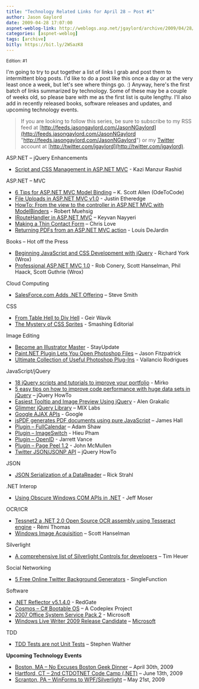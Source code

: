 ```yaml
---
title: "Technology Related Links for April 28 – Post #1"
author: Jason Gaylord
date: 2009-04-28 17:07:00
aspnet-weblog-link: http://weblogs.asp.net/jgaylord/archive/2009/04/28/technology-related-links-post-1.aspx
categories: [aspnet-weblog]
tags: [archive]
bitly: https://bit.ly/2WSazK8
---
```


<small>Edition: #1</small>

I'm going to try to put together a list of links I grab and post them to intermittent blog posts. I'd like to do a post like this once a day or at the very least once a week, but let's see where things go. :) Anyway, here's the first batch of links summarized by technology. Some of these may be a couple of weeks old, so please bare with me as the first list is quite lengthy. I'll also add in recently released books, software releases and updates, and upcoming technology events.

> If you are looking to follow this series, be sure to subscribe to my RSS feed at [http://feeds.jasongaylord.com/JasonNGaylord](http://feeds.jasongaylord.com/JasonNGaylord "http://feeds.jasongaylord.com/JasonNGaylord") or my [Twitter](http://twitter.com/jgaylord) account at [http://twitter.com/jgaylord](http://twitter.com/jgaylord).

ASP.NET – jQuery Enhancements

- [Script and CSS Management in ASP.NET MVC](http://weblogs.asp.net/rashid/archive/2009/04/28/script-and-css-management-in-asp-net-mvc.aspx) - Kazi Manzur Rashid

ASP.NET – MVC

- [6 Tips for ASP.NET MVC Model Binding](http://odetocode.com/Blogs/scott/archive/2009/04/27/12788.aspx) – K. Scott Allen (OdeToCode)
- [File Uploads in ASP.NET MVC v1.0](http://www.codethinked.com/post/2009/04/02/File-Uploads-in-ASPNET-MVC-10-RTM.aspx) - Justin Etheredge
- [HowTo: From the view to the controller in ASP.NET MVC with ModelBinders](http://code-inside.de/blog-in/2009/04/06/howto-from-the-view-to-the-controller-in-aspnet-mvc-with-modelbinders/) - Robert Muehsig
- [IRouteHandler in ASP.NET MVC](http://nayyeri.net/blog/iroutehandler-in-asp-net-mvc/) – Keyvan Nayyeri
- [Making a Thin Contact Form](http://professionalaspnet.com/archive/2009/04/28/The-ASP.NET-Diet-Part-2-_1320_-Making-a-Thin-Contact-Form.aspx) – Chris Love
- [Returning PDFs from an ASP.NET MVC action](http://whereslou.com/2009/04/12/returning-pdfs-from-an-aspnet-mvc-action) - Louis DeJardin

Books – Hot off the Press

- [Beginning JavaScript and CSS Development with jQuery](http://www.wrox.com/WileyCDA/WroxTitle/Beginning-JavaScript-and-CSS-Development-with-jQuery.productCd-0470227796.html) - Richard York (Wrox)
- [Professional ASP.NET MVC 1.0](http://www.wrox.com/WileyCDA/WroxTitle/Professional-ASP-NET-MVC-1-0.productCd-0470384611.html) - Rob Conery, Scott Hanselman, Phil Haack, Scott Guthrie (Wrox)

Cloud Computing

- [SalesForce.com Adds .NET Offering](http://wiki.developerforce.com/index.php/CloudComputingForDotNet) – Steve Smith

CSS

- [From Table Hell to Div Hell](http://www.smashingmagazine.com/2009/04/08/from-table-hell-to-div-hell/) - Geir Wavik
- [The Mystery of CSS Sprites](http://www.smashingmagazine.com/2009/04/27/the-mystery-of-css-sprites-techniques-tools-and-tutorials/) - Smashing Editorial

Image Editing

- [Become an Illustrator Master](http://stayupdate.com/illustration-illustrator/become-an-illustration-master-60-adobe-illustrator-tutorials-and-resources/713) - StayUpdate
- [Paint.NET Plugin Lets You Open Photoshop Files](http://lifehacker.com/5224429/paintnet-plugin-lets-you-open-photoshop-files) – Jason Fitzpatrick
- [Ultimate Collection of Useful Photoshop Plug-Ins](http://www.smashingmagazine.com/2009/04/23/ultimate-collection-of-useful-photoshop-plug-ins/) - Vailancio Rodrigues

JavaScript/jQuery

- [18 jQuery scripts and tutorials to improve your portfolio](http://www.designer-daily.com/18-jquery-scripts-and-tutorials-to-improve-your-portfolio-2162/) - Mirko
- [5 easy tips on how to improve code performance with huge data sets in jQuery](http://jquery-howto.blogspot.com/2009/02/5-easy-tips-on-how-to-improve-code.html) – jQuery HowTo
- [Easiest Tooltip and Image Preview Using jQuery](http://cssglobe.com/post/1695/easiest-tooltip-and-image-preview-using-jquery) - Alen Grakalic
- [Glimmer jQuery Library](http://www.visitmix.com/Lab/Glimmer) – MIX Labs
- [Google AJAX APIs](http://code.google.com/apis/ajax/playground/) - Google
- [jsPDF generates PDF documents using pure JavaScript](http://code.google.com/p/jspdf/) – James Hall
- [Plugin – FullCalendar](http://arshaw.com/fullcalendar/) – Adam Shaw
- [Plugin – ImageSwitch](http://www.hieu.co.uk/blog/index.php/imageswitch/) - Hieu Pham
- [Plugin – OpenID](http://jvance.com/pages/JQueryOpenIDPlugin.xhtml) - Jarrett Vance
- [Plugin – Page Peel 1.2](http://smple.com/2009/01/30/jquery-page-peel-12/) - John McMullen
- [Twitter JSON/JSONP API](http://jquery-howto.blogspot.com/2009/04/twitter-jsonjsonp-api-url.html) – jQuery HowTo

JSON

- [JSON Serialization of a DataReader](http://west-wind.com/weblog/posts/737584.aspx) – Rick Strahl

.NET Interop

- [Using Obscure Windows COM APIs in .NET](http://www.moserware.com/2009/04/using-obscure-windows-com-apis-in-net.html) - Jeff Moser

OCR/ICR

- [Tessnet2 a .NET 2.0 Open Source OCR assembly using Tesseract engine](http://www.pixel-technology.com/freeware/tessnet2/) - Rémi Thomas
- [Windows Image Acquisition](http://blogs.msdn.com/coding4fun/archive/2006/10/31/912546.aspx) – Scott Hanselman

Silverlight

- [A comprehensive list of Silverlight Controls for developers](http://timheuer.com/blog/archive/2009/01/28/comprehensive-list-of-silverlight-controls.aspx) – Tim Heuer

Social Networking

- [5 Free Online Twitter Background Generators](http://singlefunction.com/5-free-online-twitter-background-generators/) - SingleFunction

Software

- [.NET Reflector v5.1.4.0](http://www.red-gate.com/products/reflector/) - RedGate
- [Cosmos – C# Bootable OS](http://www.codeplex.com/Cosmos/) – A Codeplex Project
- [2007 Office System Service Pack 2](http://support.microsoft.com/kb/968170) - Microsoft
- [Windows Live Writer 2009 Release Candidate](http://windowslivewriter.spaces.live.com/Blog/cns!D85741BB5E0BE8AA!1581.entry) – [Microsoft](http://microsoft.com/)

TDD

- [TDD Tests are not Unit Tests](http://stephenwalther.com/blog/archive/2009/04/11/tdd-tests-are-not-unit-tests.aspx) – Stephen Walther

**Upcoming Technology Events**

- [Boston, MA – No Excuses Boston Geek Dinner](http://www.nerddinner.com/323) – April 30th, 2009
- [Hartford, CT – 2nd CTDOTNET Code Camp (.NET)](http://ctdotnet.org/codecamp2.aspx) – June 13th, 2009
- [Scranton, PA – WinForms to WPF/Silverlight](http://dotnetvalley.com/events/eventdetails.aspx?eventid=80) – May 21st, 2009